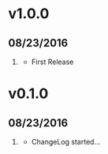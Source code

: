 # v1.0.0
##  08/23/2016

1. [](#new)
    * First Release

# v0.1.0
##  08/23/2016

1. [](#new)
    * ChangeLog started...

